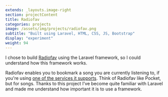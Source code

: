 ```yaml
---
extends: _layouts.image-right
section: projectContent
title: Radiofav
categories: projects
image: /assets/img/projects/radiofav.png
subtitle: "Built using Laravel, HTML, CSS, JS, Bootstrap"
display: "experiment"
weight: 94
---
```


I chose to build <a href="https://radiofav.thomasdeluca.nl/" target="_blank">Radiofav</a> using the Laravel framework, so I could understand how this framework works.

Radiofav enables you to bookmark a song you are currently listening to, if you're using <a href="https://radiofav.thomasdeluca.nl/supported-services" target="_blank">one of the services it supports</a>. Think of Radiofav like Pocket, but for songs. Thanks to this project I've become quite familiar with Laravel and made me understand how important it is to use a framework.
